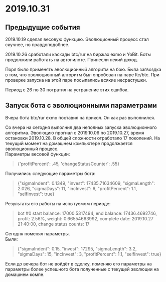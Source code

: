 # 2019.10.31
## Предыдущие события
2019.10.19 сделал весовую функцию. Эволюционный процесс стал скучнее, но правдоподобнее.

2019.10.26 сработали каскады btc/rur на биржах exmo и YoBit. Боты продолжили работать на автопилоте. Принесли некий доход.

Поря было применять эволюционный алгоритм на бою. Была загвоздка в том, что эволюционный алгоритм был опробован на паре ltc/btc. При проверке запуска на этой паре посыпались всякие несрастушки.

Период с 26 по 30 потратил на устранение этих ошибок.
## Запуск бота с эволюционными параметрами
Вчера бота btc/rur exmo поставил на прикол. Он как раз выполнился.

Со вчера на сегодня выполнил два неполных запуска эволюционного алгоритма. Эволюцию прогнал с 2019.10.06 по 2019.10.27, время остановки 2019.10.28. В общей сложности отработало 17 поколений. На текущий момент на домашнем компьютере продолжается эволюционный процесс.  
Параметры весовой функции:
> {'profitPercent': .45, 'changeStatusCounter': .55}

Получились следующие параметры бота:
> {"sigmaIndent": 0.1349, "invest": 17435.71634609, "sigmaLength": 2.026, "sigmaDays": 11, "incInvest": 6, "profitPercent": 1.1, "selfInvest": true}

Результаты его работы на испытуемом периоде:
> bot #0 start balance: 17000.5317494, end balance: 17436.4692746, profit: 2.56%, weight: 0.66554663992, complete date: 2019.10.27 21:40:00, change status counts: 17 

Сегодня поменял параметры.  
Были:
> {"sigmaIndent": 0.15, "invest": 17295, "sigmaLength": 3.2, "sigmaDays": 15, "incInvest": 3, "profitPercent": 1.1, "selfInvest": true}

Если до вечера бот не войдёт в сделку, поменяю его параметры на параметры более успешного бота полученные с текущей эволюции на домашнем компе.